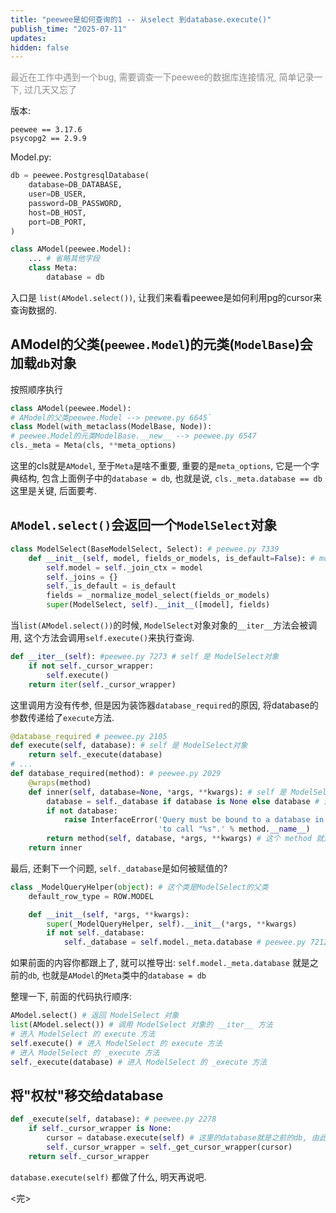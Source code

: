 ```yaml
---
title: "peewee是如何查询的1 -- 从select 到database.execute()"
publish_time: "2025-07-11"
updates:
hidden: false
---
```


<p style="color: rgba(127, 127, 127, 0.9);">最近在工作中遇到一个bug, 需要调查一下peewee的数据库连接情况, 简单记录一下, 过几天又忘了<p>

版本:  

```
peewee == 3.17.6
psycopg2 == 2.9.9   
```

Model.py:  

```python
db = peewee.PostgresqlDatabase(
    database=DB_DATABASE,
    user=DB_USER,
    password=DB_PASSWORD,
    host=DB_HOST,
    port=DB_PORT,
)

class AModel(peewee.Model):
    ... # 省略其他字段
    class Meta:
        database = db
```

入口是 `list(AModel.select())`, 让我们来看看peewee是如何利用pg的cursor来查询数据的.

## AModel的父类(`peewee.Model`)的元类(`ModelBase`)会加载`db`对象

按照顺序执行

```python
class AModel(peewee.Model):
# AModel的父类peewee.Model --> peewee.py 6645`
class Model(with_metaclass(ModelBase, Node)): 
# peewee.Model的元类ModelBase.__new__ --> peewee.py 6547
cls._meta = Meta(cls, **meta_options)
```

这里的cls就是`AModel`, 至于`Meta`是啥不重要, 重要的是`meta_options`, 它是一个字典结构, 包含上面例子中的`database = db`, 也就是说, `cls._meta.database == db` 这里是关键, 后面要考.

## `AModel.select()`会返回一个`ModelSelect`对象

```python
class ModelSelect(BaseModelSelect, Select): # peewee.py 7339
    def __init__(self, model, fields_or_models, is_default=False): # model 是 AModel
        self.model = self._join_ctx = model
        self._joins = {}
        self._is_default = is_default
        fields = _normalize_model_select(fields_or_models)
        super(ModelSelect, self).__init__([model], fields)
```

当`list(AModel.select())`的时候, `ModelSelect`对象对象的`__iter__`方法会被调用, 这个方法会调用`self.execute()`来执行查询.

```python
def __iter__(self): #peewee.py 7273 # self 是 ModelSelect对象
    if not self._cursor_wrapper:
        self.execute()
    return iter(self._cursor_wrapper)
```

这里调用方没有传参, 但是因为装饰器`database_required`的原因, 将database的参数传递给了`execute`方法.

```python
@database_required # peewee.py 2105
def execute(self, database): # self 是 ModelSelect对象
    return self._execute(database)
# ...
def database_required(method): # peewee.py 2029
    @wraps(method)
    def inner(self, database=None, *args, **kwargs): # self 是 ModelSelect对象
        database = self._database if database is None else database # 这里传递进去的
        if not database:
            raise InterfaceError('Query must be bound to a database in order '
                                 'to call "%s".' % method.__name__)
        return method(self, database, *args, **kwargs) # 这个 method 就是 self.execute()
    return inner

```

最后, 还剩下一个问题, `self._database`是如何被赋值的?

```python
class _ModelQueryHelper(object): # 这个类是ModelSelect的父类
    default_row_type = ROW.MODEL

    def __init__(self, *args, **kwargs):
        super(_ModelQueryHelper, self).__init__(*args, **kwargs)
        if not self._database:
            self._database = self.model._meta.database # peewee.py 7212
```

如果前面的内容你都跟上了, 就可以推导出:
`self.model._meta.database` 就是之前的`db`, 也就是`AModel`的`Meta`类中的`database = db`

整理一下, 前面的代码执行顺序:

```python
AModel.select() # 返回 ModelSelect 对象
list(AModel.select()) # 调用 ModelSelect 对象的 __iter__ 方法
# 进入 ModelSelect 的 execute 方法
self.execute() # 进入 ModelSelect 的 execute 方法
# 进入 ModelSelect 的 _execute 方法
self._execute(database) # 进入 ModelSelect 的 _execute 方法
```

## 将"权杖"移交给database

```python
def _execute(self, database): # peewee.py 2278
    if self._cursor_wrapper is None:
        cursor = database.execute(self) # 这里的database就是之前的db, 由此进入database时间.
        self._cursor_wrapper = self._get_cursor_wrapper(cursor)
    return self._cursor_wrapper
```

`database.execute(self)` 都做了什么, 明天再说吧.

<完>
